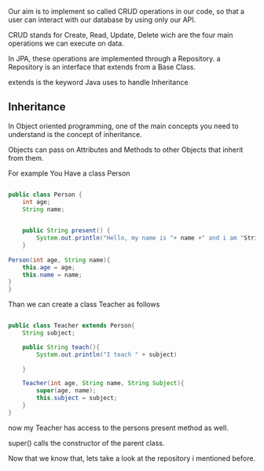 Our aim is to implement so called CRUD operations in our code, so that a user can interact with our database by using only our API.

CRUD stands for Create, Read, Update, Delete wich are the four main operations we can execute on data.

In JPA, these operations are implemented through a Repository.
a Repository is an interface that extends from a Base Class.

extends is the keyword Java uses to handle Inheritance

## Inheritance

In Object oriented programming, one of the main concepts you need to understand is the concept of inheritance.

Objects can pass on Attributes and Methods to other Objects that inherit from them.

For example You Have a class Person

```Java

public class Person {
	int age;
	String name;

	
	public String present() {
		System.out.println("Hello, my name is "+ name +" and i am "String.valueOf(age)+" years old")
	}
	
Person(int age, String name){
	this.age = age;
	this.name = name;
}
}
```
Than we can create a class Teacher as follows

```Java

public class Teacher extends Person{
	String subject;

	public String teach(){
		System.out.println("I teach " + subject)
		
	}

	Teacher(int age, String name, String Subject){
		super(age, name);
		this.subject = subject;
	}
}
```

now my Teacher has access to the persons present method as well.

super() calls the constructor of the parent class.

Now that we know that, lets take a look at the repository i mentioned before.